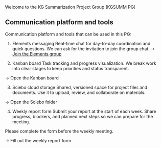 Welcome to the KG Summarization Project Group (KGSUMM PG)

## Communication platform and tools
Communication platform and tools that can be used in this PG:

1. Elements messaging
   Real-time chat for day-to-day coordination and quick questions. We can ask for the invitation to join the group chat.
   → [Join the Elements group](https://element.cs.uni-paderborn.de/)

2. Kanban board
Task tracking and progress visualization. We break work into clear stages to keep priorities and status transparent.

→ Open the Kanban board

3. Sciebo cloud storage
Shared, versioned space for project files and documents. Use it to upload, review, and collaborate on materials.

→ Open the Sciebo folder

4. Weekly report form
Submit your report at the start of each week. Share progress, blockers, and planned next steps so we can prepare for the meeting.

Please complete the form before the weekly meeting.

→ Fill out the weekly report form
